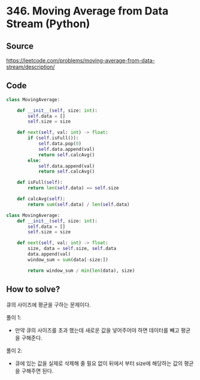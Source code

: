 # 346. Moving Average from Data Stream (Python)

## Source

https://leetcode.com/problems/moving-average-from-data-stream/description/

## Code

```python
class MovingAverage:

    def __init__(self, size: int):
        self.data = []
        self.size = size

    def next(self, val: int) -> float:
        if (self.isFull()):
            self.data.pop(0)
            self.data.append(val)
            return self.calcAvg()
        else:
            self.data.append(val)
            return self.calcAvg()

    def isFull(self):
        return len(self.data) == self.size

    def calcAvg(self):
        return sum(self.data) / len(self.data)
```

```python
class MovingAverage:
    def __init__(self, size: int):
        self.data = []
        self.size = size

    def next(self, val: int) -> float:
        size, data = self.size, self.data
        data.append(val)
        window_sum = sum(data[-size:])

        return window_sum / min(len(data), size)
```

## How to solve?

큐의 사이즈에 평균을 구하는 문제이다.

풀이 1:

- 만약 큐의 사이즈를 초과 했는데 새로운 값을 넣어주어야 하면 데이터를 빼고 평균을 구해준다.

풀이 2:

- 큐에 있는 값을 실제로 삭제해 줄 필요 없이 뒤에서 부터 size에 해당하는 값의 평균을 구해주면 된다.

